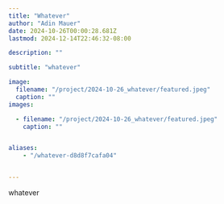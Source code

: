 ```yaml
---
title: "Whatever"
author: "Adin Mauer"
date: 2024-10-26T00:00:28.681Z
lastmod: 2024-12-14T22:46:32-08:00

description: ""

subtitle: "whatever"

image: 
  filename: "/project/2024-10-26_whatever/featured.jpeg"
  caption: ""
images:

  - filename: "/project/2024-10-26_whatever/featured.jpeg"
    caption: ""


aliases:
    - "/whatever-d8d8f7cafa04"


---
```


<p name="3ff5" id="3ff5" class="graf graf--p graf-after--h3">whatever</p><figure name="231f" id="231f" class="graf graf--figure graf-after--p graf--trailing"></figure>
